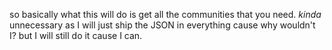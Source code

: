 so basically what this will do is get all the communities that you need.
*kinda* unnecessary as I will just ship the JSON in everything cause why wouldn't I?
but I will still do it cause I can.
